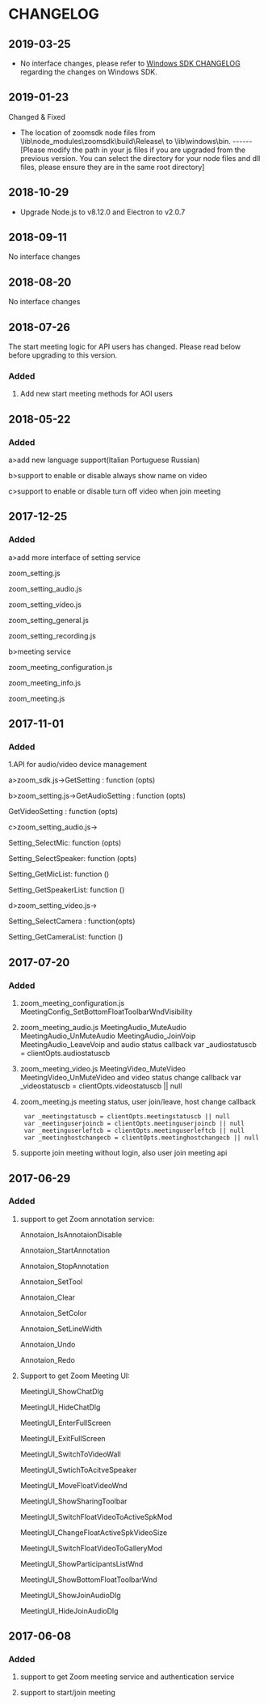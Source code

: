 # CHANGELOG

## 2019-03-25

* No interface changes, please refer to [Windows SDK CHANGELOG](https://github.com/zoom/zoom-sdk-windows/blob/master/CHANGELOG.md) regarding the changes on Windows SDK.

## 2019-01-23

Changed & Fixed
* The location of zoomsdk node files from \lib\node_modules\zoomsdk\build\Release\ to \lib\windows\bin\. ------[Please modify the path in your js files if you are upgraded from the previous version. You can select the directory for your node files and dll files, please ensure they are in the same root directory]


## 2018-10-29

* Upgrade Node.js to v8.12.0 and Electron to v2.0.7

## 2018-09-11

No interface changes

## 2018-08-20

No interface changes

## 2018-07-26

The start meeting logic for API users has changed. Please read below before upgrading to this version.

### Added

1. Add new start meeting methods for AOI users

## 2018-05-22

### Added

a>add new language support(Italian Portuguese Russian)

b>support to enable or disable always show name on video

c>support to enable or disable turn off video when join meeting

## 2017-12-25

### Added

a>add more interface of setting service

zoom_setting.js

zoom_setting_audio.js

zoom_setting_video.js

zoom_setting_general.js

zoom_setting_recording.js

b>meeting service

zoom_meeting_configuration.js

zoom_meeting_info.js

zoom_meeting.js

## 2017-11-01

### Added

1.API for audio/video device management

a>zoom_sdk.js->GetSetting : function (opts)

b>zoom_setting.js->GetAudioSetting : function (opts)

GetVideoSetting : function (opts)

c>zoom_setting_audio.js->

Setting_SelectMic: function (opts)

Setting_SelectSpeaker: function (opts)

Setting_GetMicList: function ()

Setting_GetSpeakerList: function ()

d>zoom_setting_video.js->

Setting_SelectCamera : function(opts)

Setting_GetCameraList: function ()

## 2017-07-20

### Added

1. zoom_meeting_configuration.js
        MeetingConfig_SetBottomFloatToolbarWndVisibility

2. zoom_meeting_audio.js
        MeetingAudio_MuteAudio
        MeetingAudio_UnMuteAudio
        MeetingAudio_JoinVoip
        MeetingAudio_LeaveVoip
        and audio status callback
        var _audiostatuscb = clientOpts.audiostatuscb

3. zoom_meeting_video.js
        MeetingVideo_MuteVideo
        MeetingVideo_UnMuteVideo
        and video status change callback
        var _videostatuscb = clientOpts.videostatuscb || null

4. zoom_meeting.js
        meeting status, user join/leave, host change callback

        var _meetingstatuscb = clientOpts.meetingstatuscb || null
        var _meetinguserjoincb = clientOpts.meetinguserjoincb || null
        var _meetinguserleftcb = clientOpts.meetinguserleftcb || null
        var _meetinghostchangecb = clientOpts.meetinghostchangecb || null

5. supporte join meeting without login, also user join meeting api

## 2017-06-29

### Added

1. support to get Zoom annotation service:

   Annotaion_IsAnnotaionDisable

   Annotaion_StartAnnotation

   Annotaion_StopAnnotation

   Annotaion_SetTool

   Annotaion_Clear

   Annotaion_SetColor

   Annotaion_SetLineWidth

   Annotaion_Undo

   Annotaion_Redo


2. Support to get Zoom Meeting UI:

   MeetingUI_ShowChatDlg

   MeetingUI_HideChatDlg

   MeetingUI_EnterFullScreen

   MeetingUI_ExitFullScreen

   MeetingUI_SwitchToVideoWall

   MeetingUI_SwtichToAcitveSpeaker

   MeetingUI_MoveFloatVideoWnd

   MeetingUI_ShowSharingToolbar

   MeetingUI_SwitchFloatVideoToActiveSpkMod

   MeetingUI_ChangeFloatActiveSpkVideoSize

   MeetingUI_SwitchFloatVideoToGalleryMod

   MeetingUI_ShowParticipantsListWnd

   MeetingUI_ShowBottomFloatToolbarWnd

   MeetingUI_ShowJoinAudioDlg

   MeetingUI_HideJoinAudioDlg


## 2017-06-08

### Added

1. support to get Zoom meeting service and authentication service

2. support to start/join meeting

